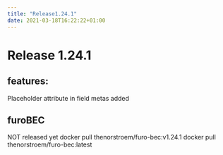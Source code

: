 ```yaml
---
title: "Release1.24.1"
date: 2021-03-18T16:22:22+01:00
---
```


# Release 1.24.1

## features: 

Placeholder attribute in field metas added

## furoBEC
NOT released yet
docker pull thenorstroem/furo-bec:v1.24.1
docker pull thenorstroem/furo-bec:latest

